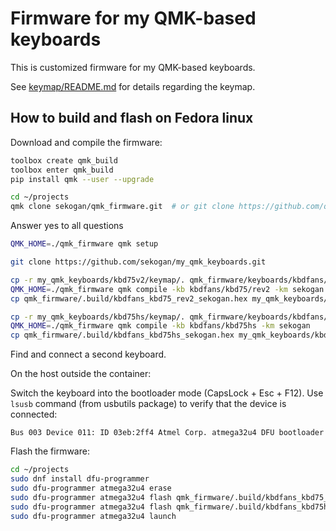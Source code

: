 # Firmware for my QMK-based keyboards

This is customized firmware for my QMK-based keyboards.

See [keymap/README.md](keymap/README.md) for details regarding the keymap.

## How to build and flash on Fedora linux

Download and compile the firmware:

```bash
toolbox create qmk_build
toolbox enter qmk_build
pip install qmk --user --upgrade
```

```bash
cd ~/projects
qmk clone sekogan/qmk_firmware.git  # or git clone https://github.com/qmk/qmk_firmware.git
```

Answer yes to all questions

```bash
QMK_HOME=./qmk_firmware qmk setup
```

```bash
git clone https://github.com/sekogan/my_qmk_keyboards.git
```

```bash
cp -r my_qmk_keyboards/kbd75v2/keymap/. qmk_firmware/keyboards/kbdfans/kbd75/keymaps/sekogan
QMK_HOME=./qmk_firmware qmk compile -kb kbdfans/kbd75/rev2 -km sekogan
cp qmk_firmware/.build/kbdfans_kbd75_rev2_sekogan.hex my_qmk_keyboards/kbd75v2/firmware/
```

```bash
cp -r my_qmk_keyboards/kbd75hs/keymap/. qmk_firmware/keyboards/kbdfans/kbd75hs/keymaps/sekogan
QMK_HOME=./qmk_firmware qmk compile -kb kbdfans/kbd75hs -km sekogan
cp qmk_firmware/.build/kbdfans_kbd75hs_sekogan.hex my_qmk_keyboards/kbd75hs/firmware/
```

Find and connect a second keyboard.

On the host outside the container:

Switch the keyboard into the bootloader mode (CapsLock + Esc + F12).
Use `lsusb` command (from usbutils package) to verify that the device is connected:

```
Bus 003 Device 011: ID 03eb:2ff4 Atmel Corp. atmega32u4 DFU bootloader
```

Flash the firmware:

```bash
cd ~/projects
sudo dnf install dfu-programmer
sudo dfu-programmer atmega32u4 erase
sudo dfu-programmer atmega32u4 flash qmk_firmware/.build/kbdfans_kbd75_rev2_sekogan.hex
sudo dfu-programmer atmega32u4 flash qmk_firmware/.build/kbdfans_kbd75hs_sekogan.hex
sudo dfu-programmer atmega32u4 launch
```
